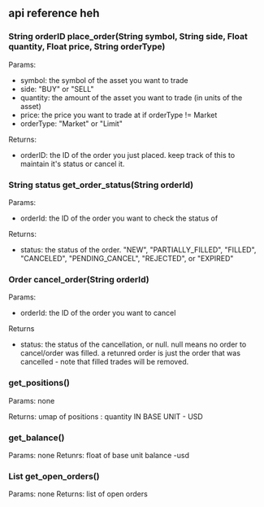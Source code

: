 ## api reference heh


### String orderID place_order(String symbol, String side, Float quantity, Float price, String orderType)
Params:
- symbol: the symbol of the asset you want to trade
- side: "BUY" or "SELL"
- quantity: the amount of the asset you want to trade (in units of the asset)
- price: the price you want to trade at if orderType != Market
- orderType: "Market" or "Limit"

Returns:
- orderID: the ID of the order you just placed. keep track of this to maintain it's status or cancel it.

### String status get_order_status(String orderId)
Params:
- orderId: the ID of the order you want to check the status of

Returns:
- status: the status of the order. "NEW", "PARTIALLY_FILLED", "FILLED", "CANCELED", "PENDING_CANCEL", "REJECTED", or "EXPIRED"

### Order cancel_order(String orderId)
Params:
- orderId: the ID of the order you want to cancel

Returns
- status: the status of the cancellation, or null. null means no order to cancel/order was filled. a retunred order is just the order that was cancelled - note that filled trades will be removed.  

### get_positions()
Params: none

Returns: umap of positions : quantity IN BASE UNIT - USD

### get_balance()
Params: none
Retunrs: float of base unit balance -usd

### List<Order> get_open_orders()
Params: none
Returns: list of open orders
